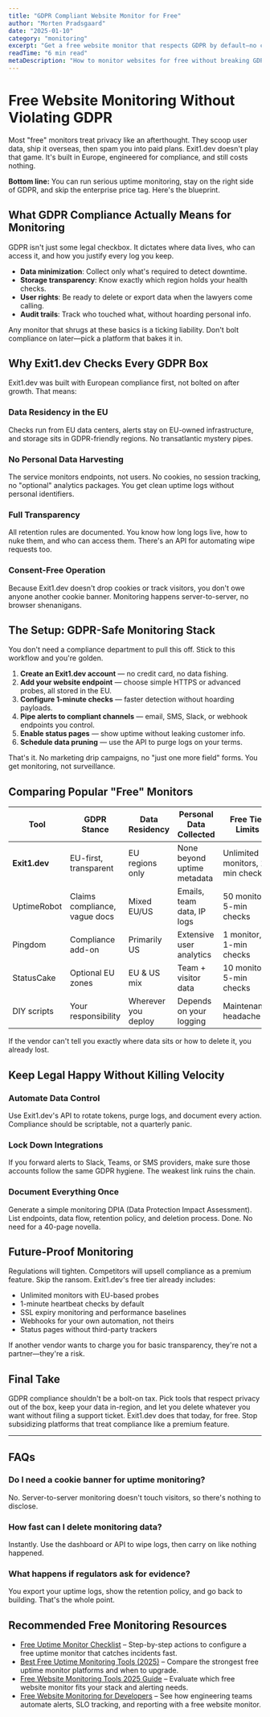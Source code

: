 ```yaml
---
title: "GDPR Compliant Website Monitor for Free"
author: "Morten Pradsgaard"
date: "2025-01-10"
category: "monitoring"
excerpt: "Get a free website monitor that respects GDPR by default—no cookie popups, no data hoarding, just fast uptime alerts."
readTime: "6 min read"
metaDescription: "How to monitor websites for free without breaking GDPR. Learn the exact setup, data practices, and alerting stack that keeps users and regulators happy."
---
```


# Free Website Monitoring Without Violating GDPR

Most "free" monitors treat privacy like an afterthought. They scoop user data, ship it overseas, then spam you into paid plans. Exit1.dev doesn't play that game. It's built in Europe, engineered for compliance, and still costs nothing.

**Bottom line:** You can run serious uptime monitoring, stay on the right side of GDPR, and skip the enterprise price tag. Here's the blueprint.

## What GDPR Compliance Actually Means for Monitoring

GDPR isn't just some legal checkbox. It dictates where data lives, who can access it, and how you justify every log you keep.

- **Data minimization**: Collect only what's required to detect downtime.
- **Storage transparency**: Know exactly which region holds your health checks.
- **User rights**: Be ready to delete or export data when the lawyers come calling.
- **Audit trails**: Track who touched what, without hoarding personal info.

Any monitor that shrugs at these basics is a ticking liability. Don't bolt compliance on later—pick a platform that bakes it in.

## Why Exit1.dev Checks Every GDPR Box

Exit1.dev was built with European compliance first, not bolted on after growth. That means:

### Data Residency in the EU
Checks run from EU data centers, alerts stay on EU-owned infrastructure, and storage sits in GDPR-friendly regions. No transatlantic mystery pipes.

### No Personal Data Harvesting
The service monitors endpoints, not users. No cookies, no session tracking, no "optional" analytics packages. You get clean uptime logs without personal identifiers.

### Full Transparency
All retention rules are documented. You know how long logs live, how to nuke them, and who can access them. There's an API for automating wipe requests too.

### Consent-Free Operation
Because Exit1.dev doesn't drop cookies or track visitors, you don't owe anyone another cookie banner. Monitoring happens server-to-server, no browser shenanigans.

## The Setup: GDPR-Safe Monitoring Stack

You don't need a compliance department to pull this off. Stick to this workflow and you're golden.

1. **Create an Exit1.dev account** — no credit card, no data fishing.
2. **Add your website endpoint** — choose simple HTTPS or advanced probes, all stored in the EU.
3. **Configure 1-minute checks** — faster detection without hoarding payloads.
4. **Pipe alerts to compliant channels** — email, SMS, Slack, or webhook endpoints you control.
5. **Enable status pages** — show uptime without leaking customer info.
6. **Schedule data pruning** — use the API to purge logs on your terms.

That's it. No marketing drip campaigns, no "just one more field" forms. You get monitoring, not surveillance.

## Comparing Popular "Free" Monitors

| Tool | GDPR Stance | Data Residency | Personal Data Collected | Free Tier Limits |
|------|-------------|----------------|-------------------------|------------------|
| **Exit1.dev** | EU-first, transparent | EU regions only | None beyond uptime metadata | Unlimited monitors, 1-min checks |
| UptimeRobot | Claims compliance, vague docs | Mixed EU/US | Emails, team data, IP logs | 50 monitors, 5-min checks |
| Pingdom | Compliance add-on | Primarily US | Extensive user analytics | 1 monitor, 1-min checks |
| StatusCake | Optional EU zones | EU & US mix | Team + visitor data | 10 monitors, 5-min checks |
| DIY scripts | Your responsibility | Wherever you deploy | Depends on your logging | Maintenance headache |

If the vendor can't tell you exactly where data sits or how to delete it, you already lost.

## Keep Legal Happy Without Killing Velocity

### Automate Data Control
Use Exit1.dev's API to rotate tokens, purge logs, and document every action. Compliance should be scriptable, not a quarterly panic.

### Lock Down Integrations
If you forward alerts to Slack, Teams, or SMS providers, make sure those accounts follow the same GDPR hygiene. The weakest link ruins the chain.

### Document Everything Once
Generate a simple monitoring DPIA (Data Protection Impact Assessment). List endpoints, data flow, retention policy, and deletion process. Done. No need for a 40-page novella.

## Future-Proof Monitoring

Regulations will tighten. Competitors will upsell compliance as a premium feature. Skip the ransom. Exit1.dev's free tier already includes:

- Unlimited monitors with EU-based probes
- 1-minute heartbeat checks by default
- SSL expiry monitoring and performance baselines
- Webhooks for your own automation, not theirs
- Status pages without third-party trackers

If another vendor wants to charge you for basic transparency, they're not a partner—they're a risk.

## Final Take

GDPR compliance shouldn't be a bolt-on tax. Pick tools that respect privacy out of the box, keep your data in-region, and let you delete whatever you want without filing a support ticket. Exit1.dev does that today, for free. Stop subsidizing platforms that treat compliance like a premium feature.

---

## FAQs

### Do I need a cookie banner for uptime monitoring?
No. Server-to-server monitoring doesn't touch visitors, so there's nothing to disclose.

### How fast can I delete monitoring data?
Instantly. Use the dashboard or API to wipe logs, then carry on like nothing happened.

### What happens if regulators ask for evidence?
You export your uptime logs, show the retention policy, and go back to building. That's the whole point.


## Recommended Free Monitoring Resources

- [Free Uptime Monitor Checklist](/blog/free-uptime-monitor-checklist) – Step-by-step actions to configure a free uptime monitor that catches incidents fast.
- [Best Free Uptime Monitoring Tools (2025)](/blog/best-free-uptime-monitoring-tools) – Compare the strongest free uptime monitor platforms and when to upgrade.
- [Free Website Monitoring Tools 2025 Guide](/blog/free-website-monitoring-tools-2025) – Evaluate which free website monitor fits your stack and alerting needs.
- [Free Website Monitoring for Developers](/blog/free-website-monitoring-for-developers) – See how engineering teams automate alerts, SLO tracking, and reporting with a free website monitor.

